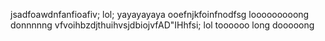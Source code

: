 jsadfoawdnfanfioafiv;
lol;
yayayayaya
ooefnjkfoinfnodfsg
looooooooong donnnnng
vfvoihbzdjthuihvsjdbiojvfAD"IHhfsi;
lol
toooooo long dooooong
